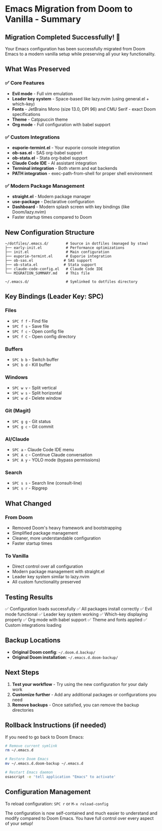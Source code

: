 # Emacs Migration from Doom to Vanilla - Summary

## Migration Completed Successfully! 🎉

Your Emacs configuration has been successfully migrated from Doom Emacs to a modern vanilla setup while preserving all your key functionality.

## What Was Preserved

### ✅ Core Features
- **Evil mode** - Full vim emulation
- **Leader key system** - Space-based like lazy.nvim (using general.el + which-key)
- **Fonts** - JetBrains Mono (size 13.0, DPI 96) and CMU Serif - exact Doom specifications
- **Theme** - Catppuccin theme
- **Org mode** - Full configuration with babel support

### ✅ Custom Integrations
- **euporie-termint.el** - Your euporie console integration
- **ob-sas.el** - SAS org-babel support
- **ob-stata.el** - Stata org-babel support
- **Claude Code IDE** - AI assistant integration
- **Terminal integration** - Both vterm and eat backends
- **PATH integration** - exec-path-from-shell for proper shell environment

### ✅ Modern Package Management
- **straight.el** - Modern package manager
- **use-package** - Declarative configuration
- **Dashboard** - Modern splash screen with key bindings (like Doom/lazy.nvim)
- Faster startup times compared to Doom

## New Configuration Structure

```
~/dotfiles/.emacs.d/        # Source in dotfiles (managed by stow)
├── early-init.el           # Performance optimizations
├── init.el                 # Main configuration
├── euporie-termint.el      # Euporie integration
├── ob-sas.el              # SAS support
├── ob-stata.el            # Stata support
├── claude-code-config.el   # Claude Code IDE
└── MIGRATION_SUMMARY.md    # This file

~/.emacs.d/                 # Symlinked to dotfiles directory
```

## Key Bindings (Leader Key: SPC)

### Files
- `SPC f f` - Find file
- `SPC f s` - Save file
- `SPC f c` - Open config file
- `SPC f C` - Open config directory

### Buffers
- `SPC b b` - Switch buffer
- `SPC b d` - Kill buffer

### Windows
- `SPC w v` - Split vertical
- `SPC w s` - Split horizontal
- `SPC w d` - Delete window

### Git (Magit)
- `SPC g g` - Git status
- `SPC g c` - Git commit

### AI/Claude
- `SPC a` - Claude Code IDE menu
- `SPC A c` - Continue Claude conversation
- `SPC A y` - YOLO mode (bypass permissions)

### Search
- `SPC s s` - Search line (consult-line)
- `SPC s r` - Ripgrep

## What Changed

### From Doom
- Removed Doom's heavy framework and bootstrapping
- Simplified package management
- Cleaner, more understandable configuration
- Faster startup times

### To Vanilla
- Direct control over all configuration
- Modern package management with straight.el
- Leader key system similar to lazy.nvim
- All custom functionality preserved

## Testing Results

✅ Configuration loads successfully
✅ All packages install correctly
✅ Evil mode functional
✅ Leader key system working
✅ Which-key displaying properly
✅ Org mode with babel support
✅ Theme and fonts applied
✅ Custom integrations loading

## Backup Locations

- **Original Doom config**: `~/.doom.d.backup/`
- **Original Doom installation**: `~/.emacs.d.doom-backup/`

## Next Steps

1. **Test your workflow** - Try using the new configuration for your daily work
2. **Customize further** - Add any additional packages or configurations you need
3. **Remove backups** - Once satisfied, you can remove the backup directories

## Rollback Instructions (if needed)

If you need to go back to Doom Emacs:

```bash
# Remove current symlink
rm ~/.emacs.d

# Restore Doom Emacs
mv ~/.emacs.d.doom-backup ~/.emacs.d

# Restart Emacs daemon
osascript -e 'tell application "Emacs" to activate'
```

## Configuration Management

To reload configuration: `SPC r` or `M-x reload-config`

The configuration is now self-contained and much easier to understand and modify compared to Doom Emacs. You have full control over every aspect of your setup!